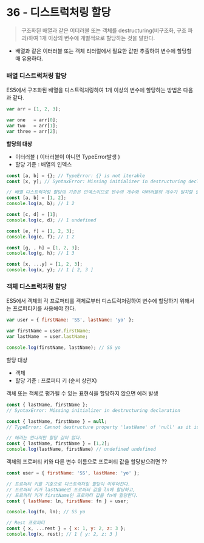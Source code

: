# 36 - 디스트럭처링 할당

> 구조화된 배열과 같은 이터러블 또는 객체를 destructuring(비구조화, 구조 파괴)하여 1개 이상의 변수에 개별적으로 할당하는 것을 말한다.
> 

- 배열과 같은 이터러블 또는 객체 리터럴에서 필요한 값만 추출하여 변수에 할당할 때 유용하다.

### 배열 디스트럭처링 할당

ES5에서 구조화된 배열을 디스트럭처링하여 1개 이상의 변수에 할당하는 방법은 다음과 같다.

```jsx
var arr = [1, 2, 3];

var one   = arr[0];
var two   = arr[1];
var three = arr[2];
```

**할당의 대상**

- 이터러블 ( 이터러블이 아니면 TypeError발생 )
- 할당 기준 : 배열의 인덱스

```jsx
const [a, b] = {}; // TypeError: {} is not iterable
const [x, y]; // SyntaxError: Missing initializer in destructuring declaration
```

```jsx
// 배열 디스트럭처링 할당의 기준은 인덱스이므로 변수의 개수와 이터러블의 개수가 일치할 필요는 없다.
const [a, b] = [1, 2];
console.log(a, b); // 1 2

const [c, d] = [1];
console.log(c, d); // 1 undefined

const [e, f] = [1, 2, 3];
console.log(e, f); // 1 2

const [g, , h] = [1, 2, 3];
console.log(g, h); // 1 3

const [x, ...y] = [1, 2, 3];
console.log(x, y); // 1 [ 2, 3 ]
```

### 객체 디스트럭처링 할당

ES5에서 객체의 각 프로퍼티를 객체로부터 디스트럭처링하여 변수에 할당하기 위해서는 프로퍼티키를 사용해야 한다. 

```jsx
var user = { firstName: 'SS', lastName: 'yo' };

var firstName = user.firstName;
var lastName  = user.lastName;

console.log(firstName, lastName); // SS yo
```

할당 대상

- 객체
- 할당 기준 : 프로퍼티 키 (순서 상관X)

객체 또는 객체로 평가될 수 있는 표현식을 할당하지 않으면 에러 발생 

```jsx
const { lastName, firstName };
// SyntaxError: Missing initializer in destructuring declaration

const { lastName, firstName } = null;
// TypeError: Cannot destructure property 'lastName' of 'null' as it is null.

// 에러는 안나지만 할당 값이 없다.
const { lastName, firstName } = [1,2];
console.log(lastName, firstName) // undefined undefined
```

객체의 프로퍼티 키와 다른 변수 이름으로 프로퍼티 값을 할당받으려면 ?? 

```jsx
const user = { firstName: 'SS', lastName: 'yo' };

// 프로퍼티 키를 기준으로 디스트럭처링 할당이 이루어진다.
// 프로퍼티 키가 lastName인 프로퍼티 값을 ln에 할당하고,
// 프로퍼티 키가 firstName인 프로퍼티 값을 fn에 할당한다.
const { lastName: ln, firstName: fn } = user;

console.log(fn, ln); // SS yo
```

```jsx
// Rest 프로퍼티
const { x, ...rest } = { x: 1, y: 2, z: 3 };
console.log(x, rest); // 1 { y: 2, z: 3 }
```